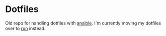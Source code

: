 # Dotfiles

Old repo for handling dotfiles with [ansible](https://github.com/erikroed/ansible.git).
I'm currently moving my dotfiles over to [run](https://github.com/erikroed/run.git) instead.
